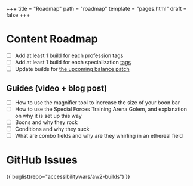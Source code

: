+++
title = "Roadmap"
path = "roadmap"
template = "pages.html"
draft = false
+++

# Content Roadmap

- [ ] Add at least 1 build for each profession [tags](https://accessibilitywars.com/tags/)
- [ ] Add at least 1 build for each specialization [tags](https://accessibilitywars.com/tags/)
- [ ] Update builds for [the upcoming balance patch](https://wiki.guildwars2.com/wiki/Upcoming_changes_and_features/2024-03-19_Game_update_preview)

## Guides (video + blog post)

- [ ] How to use the magnifier tool to increase the size of your boon bar
- [ ] How to use the Special Forces Training Arena Golem, and explanation on why it is set up this way
- [ ] Boons and why they rock
- [ ] Conditions and why they suck
- [ ] What are combo fields and why are they whirling in an ethereal field

# GitHub Issues

{{ buglist(repo="accessibilitywars/aw2-builds") }}

